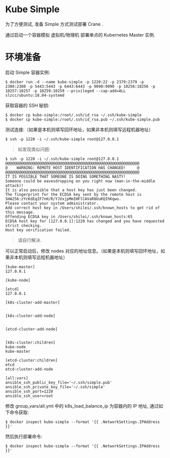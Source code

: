 # Kube Simple

为了方便测试, 准备 Simple 方式测试部署 Crane .

通过启动一个容器模拟 虚拟机/物理机 部署单点的 Kubernetes Master 实例.

# 环境准备

启动 Simple 容器实例:

```
$ docker run -d --name kube-simple -p 1220:22 -p 2379:2379 -p 2380:2380 -p 5443:5443 -p 6443:6443 -p 9090:9090 -p 10256:10256 -p 10257:10257 -p 10259:10259 --privileged --cap-add=ALL slzcc/ubuntu:18.04-systemd
```

获取容器的 SSH 秘钥:

```
$ docker cp kube-simple:/root/.ssh/id_rsa ~/.ssh/kube-simple
$ docker cp kube-simple:/root/.ssh/id_rsa.pub ~/.ssh/kube-simple.pub
```

测试连接:（如果是本机则填写回环地址，如果非本机则填写远程机器地址）

```
$ ssh -p 1220 -i ~/.ssh/kube-simple root@127.0.0.1
```

> 如发现类似问题:
```
$ ssh -p 1220 -i ~/.ssh/kube-simple root@127.0.0.1
@@@@@@@@@@@@@@@@@@@@@@@@@@@@@@@@@@@@@@@@@@@@@@@@@@@@@@@@@@@
@    WARNING: REMOTE HOST IDENTIFICATION HAS CHANGED!     @
@@@@@@@@@@@@@@@@@@@@@@@@@@@@@@@@@@@@@@@@@@@@@@@@@@@@@@@@@@@
IT IS POSSIBLE THAT SOMEONE IS DOING SOMETHING NASTY!
Someone could be eavesdropping on you right now (man-in-the-middle attack)!
It is also possible that a host key has just been changed.
The fingerprint for the ECDSA key sent by the remote host is
SHA256:zYcKdEqIF7nH/R/YJVxjpMmIHFlCAVaR8UuKQIhKqwo.
Please contact your system administrator.
Add correct host key in /Users/shilei/.ssh/known_hosts to get rid of this message.
Offending ECDSA key in /Users/shilei/.ssh/known_hosts:65
ECDSA host key for [127.0.0.1]:1220 has changed and you have requested strict checking.
Host key verification failed.
```

> 请自行解决.

可以正常启动后，修改 nodes 对应的地址信息。（如果是本机则填写回环地址，如果非本机则填写远程机器地址）

```
[kube-master]
127.0.0.1

[kube-node]

[etcd]
127.0.0.1

[k8s-cluster-add-master]


[k8s-cluster-add-node]


[etcd-cluster-add-node]


[k8s-cluster:children]
kube-node
kube-master

[etcd-cluster:children]
etcd
etcd-cluster-add-node

[all:vars]
ansible_ssh_public_key_file='~/.ssh/simple.pub'
ansible_ssh_private_key_file='~/.ssh/simple'
ansible_ssh_port=1220
ansible_ssh_user=root
```

修改 group_vars/all.yml 中的 k8s_load_balance_ip 为容器内的 IP 地址, 通过如下命令获取:

```
$ docker inspect kube-simple --format '{{ .NetworkSettings.IPAddress }}'

```

然后执行部署命令:

```
$ docker inspect kube-simple --format '{{ .NetworkSettings.IPAddress }}'

```